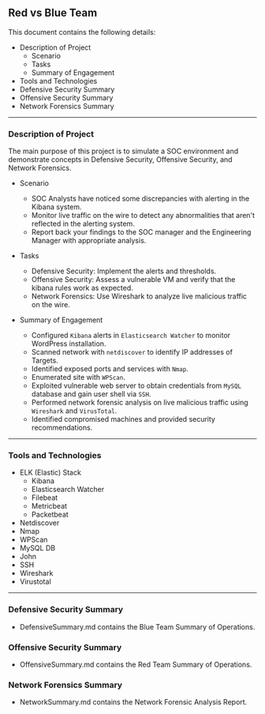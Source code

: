 ## Red vs Blue Team

This document contains the following details:
- Description of Project
  - Scenario
  - Tasks
  - Summary of Engagement
- Tools and Technologies
- Defensive Security Summary
- Offensive Security Summary
- Network Forensics Summary

---

### Description of Project

The main purpose of this project is to simulate a SOC environment and demonstrate concepts in Defensive Security, Offensive Security, and Network Forensics.

  - Scenario
    - SOC Analysts have noticed some discrepancies with alerting in the Kibana system.
    - Monitor live traffic on the wire to detect any abnormalities that aren't reflected in the alerting system.
    - Report back your findings to the SOC manager and the Engineering Manager with appropriate analysis.

  - Tasks
    - Defensive Security: Implement the alerts and thresholds.
    - Offensive Security: Assess a vulnerable VM and verify that the kibana rules work as expected.
    - Network Forensics: Use Wireshark to analyze live malicious traffic on the wire.

  - Summary of Engagement
    - Configured `Kibana` alerts in `Elasticsearch Watcher` to monitor WordPress installation.
    - Scanned network with `netdiscover` to identify IP addresses of Targets.
    - Identified exposed ports and services with `Nmap`.
    - Enumerated site with `WPScan`.
    - Exploited vulnerable web server to obtain credentials from `MySQL` database and gain user shell via `SSH`.
    - Performed network forensic analysis on live malicious traffic using `Wireshark` and `VirusTotal`.
    - Identified compromised machines and provided security recommendations.

---

### Tools and Technologies

- ELK (Elastic) Stack
  - Kibana
  - Elasticsearch Watcher
  - Filebeat
  - Metricbeat
  - Packetbeat
- Netdiscover
- Nmap
- WPScan
- MySQL DB
- John
- SSH
- Wireshark
- Virustotal

---

### Defensive Security Summary

  - DefensiveSummary.md contains the Blue Team Summary of Operations.

### Offensive Security Summary

  - OffensiveSummary.md contains the Red Team Summary of Operations.

### Network Forensics Summary

  - NetworkSummary.md contains the Network Forensic Analysis Report.